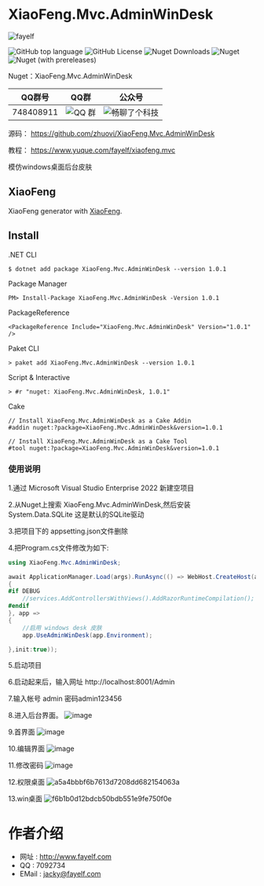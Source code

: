 # XiaoFeng.Mvc.AdminWinDesk

 ![fayelf](https://user-images.githubusercontent.com/16105174/197918392-29d40971-a8a2-4be4-ac17-323f1d0bed82.png)

![GitHub top language](https://img.shields.io/github/languages/top/zhuovi/XiaoFeng.Mvc.AdminWinDesk?logo=github)
![GitHub License](https://img.shields.io/github/license/zhuovi/XiaoFeng.Mvc.AdminWinDesk?logo=github)
![Nuget Downloads](https://img.shields.io/nuget/dt/XiaoFeng.Mvc.AdminWinDesk?logo=nuget)
![Nuget](https://img.shields.io/nuget/v/XiaoFeng.Mvc.AdminWinDesk?logo=nuget)
![Nuget (with prereleases)](https://img.shields.io/nuget/vpre/XiaoFeng.Mvc.AdminWinDesk?label=dev%20nuget&logo=nuget)

Nuget：XiaoFeng.Mvc.AdminWinDesk

| QQ群号 | QQ群 | 公众号 |
| :----:| :----: | :----: |
| 748408911  | ![QQ 群](https://user-images.githubusercontent.com/16105174/198058269-0ea5928c-a2fc-4049-86da-cca2249229ae.png) | ![畅聊了个科技](https://user-images.githubusercontent.com/16105174/198059698-adbf29c3-60c2-4c76-b894-21793b40cf34.jpg) |

源码： https://github.com/zhuovi/XiaoFeng.Mvc.AdminWinDesk

教程： https://www.yuque.com/fayelf/xiaofeng.mvc

 模仿windows桌面后台皮肤

## XiaoFeng

XiaoFeng generator with [XiaoFeng](https://github.com/zhuovi/XiaoFeng).

## Install

.NET CLI

```
$ dotnet add package XiaoFeng.Mvc.AdminWinDesk --version 1.0.1
```

Package Manager

```
PM> Install-Package XiaoFeng.Mvc.AdminWinDesk -Version 1.0.1
```

PackageReference

```
<PackageReference Include="XiaoFeng.Mvc.AdminWinDesk" Version="1.0.1" />
```

Paket CLI

```
> paket add XiaoFeng.Mvc.AdminWinDesk --version 1.0.1
```

Script & Interactive

```
> #r "nuget: XiaoFeng.Mvc.AdminWinDesk, 1.0.1"
```

Cake

```
// Install XiaoFeng.Mvc.AdminWinDesk as a Cake Addin
#addin nuget:?package=XiaoFeng.Mvc.AdminWinDesk&version=1.0.1

// Install XiaoFeng.Mvc.AdminWinDesk as a Cake Tool
#tool nuget:?package=XiaoFeng.Mvc.AdminWinDesk&version=1.0.1
```

### 使用说明

1.通过 Microsoft Visual Studio Enterprise 2022 新建空项目

2.从Nuget上搜索 XiaoFeng.Mvc.AdminWinDesk,然后安装 System.Data.SQLite 这是默认的SQLite驱动

3.把项目下的 appsetting.json文件删除

4.把Program.cs文件修改为如下:
``` csharp
using XiaoFeng.Mvc.AdminWinDesk;

await ApplicationManager.Load(args).RunAsync(() => WebHost.CreateHost(args, services =>
{
#if DEBUG
	//services.AddControllersWithViews().AddRazorRuntimeCompilation();
#endif
}, app =>
{
    //启用 windows desk 皮肤
	app.UseAdminWinDesk(app.Environment);

},init:true));
```
5.启动项目

6.启动起来后，输入网址 http://localhost:8001/Admin

7.输入帐号 admin 密码admin123456

8.进入后台界面。
![image](https://user-images.githubusercontent.com/40175292/217198431-d4dad50b-eee6-43f3-8b67-27fd0cfaea6d.png)

9.首界面
![image](https://user-images.githubusercontent.com/40175292/217198615-7e4ac224-3c7c-4239-8016-af2af3006384.png)

10.编辑界面
![image](https://user-images.githubusercontent.com/40175292/217198894-5c66aca3-06f3-4461-a519-6ebe8419fe1f.png)

11.修改密码
![image](https://user-images.githubusercontent.com/40175292/217199117-521f8ec4-21aa-4403-8dbb-a8d9ea28ee58.png)

12.权限桌面
![a5a4bbbf6b7613d7208dd682154063a](https://user-images.githubusercontent.com/40175292/217200652-89bb51fc-99bc-415b-95b4-fe7aa57eff72.png)

13.win桌面
![f6b1b0d12bdcb50bdb551e9fe750f0e](https://user-images.githubusercontent.com/40175292/217200719-4822bce1-798c-4e8b-a12c-ae810847cdd7.png)


# 作者介绍



* 网址 : http://www.fayelf.com
* QQ : 7092734
* EMail : jacky@fayelf.com

